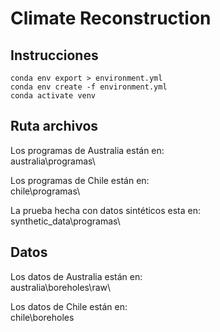 # Climate Reconstruction

## Instrucciones



```
conda env export > environment.yml
conda env create -f environment.yml
conda activate venv
```

## Ruta archivos

Los programas de Australia están en:   
australia\programas\  

Los programas de Chile están en:   
chile\programas\   

La prueba hecha con datos sintéticos esta en:  
synthetic_data\programas\

## Datos
Los datos de Australia están en:   
australia\boreholes\raw\  
  
Los datos de Chile están en:   
chile\boreholes
